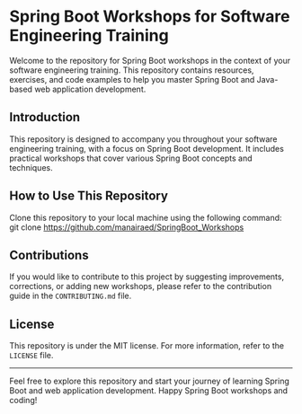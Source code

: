 # Spring Boot Workshops for Software Engineering Training

Welcome to the repository for Spring Boot workshops in the context of your software engineering training. This repository contains resources, exercises, and code examples to help you master Spring Boot and Java-based web application development.

## Introduction

This repository is designed to accompany you throughout your software engineering training, with a focus on Spring Boot development. It includes practical workshops that cover various Spring Boot concepts and techniques.

## How to Use This Repository

 Clone this repository to your local machine using the following command:
   git clone https://github.com/manairaed/SpringBoot_Workshops
   
## Contributions

If you would like to contribute to this project by suggesting improvements, corrections, or adding new workshops, please refer to the contribution guide in the `CONTRIBUTING.md` file.

## License

This repository is under the MIT license. For more information, refer to the `LICENSE` file.

---

Feel free to explore this repository and start your journey of learning Spring Boot and web application development. Happy Spring Boot workshops and coding!

